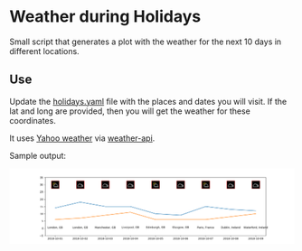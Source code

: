 # Weather during Holidays

Small script that generates a plot with the weather for the next 10 days in different locations.

## Use

Update the [holidays.yaml](./holidays.yaml) file with the places and dates you
will visit. If the lat and long are provided, then you will get the weather for these coordinates.

It uses [Yahoo weather](https://www.yahoo.com/news/weather/) via
[weather-api](https://github.com/AnthonyBloomer/weather-api/).

Sample output:

![trip example](./output.png)

